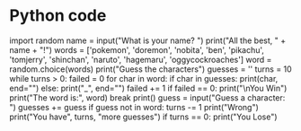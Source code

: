 # Python code

import random 
name = input("What is your name? ") print("All the best, " + name + "!")
 words = ['pokemon', 'doremon', 'nobita', 'ben', 'pikachu', 'tomjerry', 'shinchan', 'naruto', 'hagemaru', 'oggycockroaches']
 word = random.choice(words) 
print("Guess the characters") 
guesses = '' 
turns = 10 
while turns > 0:
 failed = 0 
for char in word: 
if char in guesses:
 print(char, end="") 
else: 
print("_", end="") 
failed += 1 
if failed == 0: 
print("\nYou Win") 
print("The word is:", word)
 break
 print() 
guess = input("Guess a character: ")
 guesses += guess
 if guess not in word: 
turns -= 1
 print("Wrong")
 print("You have", turns, "more guesses")
 if turns == 0: 
print("You Lose")